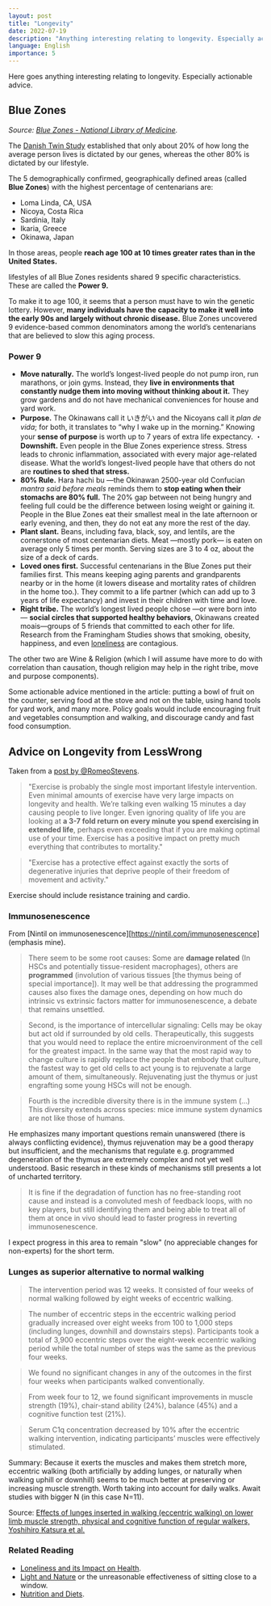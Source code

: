 ```yaml
---
layout: post
title: "Longevity"
date: 2022-07-19
description: "Anything interesting relating to longevity. Especially actionable advice."
language: English
importance: 5
---
```


Here goes anything interesting relating to longevity. Especially actionable advice.

## Blue Zones
_Source: [Blue Zones - National Library of Medicine](https://www.ncbi.nlm.nih.gov/pmc/articles/PMC6125071/)._

The [Danish Twin Study](https://link.springer.com/article/10.1007/BF02185763) established that only about 20% of how long the average person lives is dictated by our genes, whereas the other 80% is dictated by our lifestyle.

The 5 demographically confirmed, geographically defined areas (called **Blue Zones**) with the highest percentage of centenarians are:
- Loma Linda, CA, USA
- Nicoya, Costa Rica
- Sardinia, Italy
- Ikaria, Greece
- Okinawa, Japan

In those areas, people **reach age 100 at 10 times greater rates than in the United States.**

lifestyles of all Blue Zones residents shared 9 specific characteristics. These are called the **Power 9.**

To make it to age 100, it seems that a person must have to win the genetic lottery. However, **many individuals have the capacity to make it well into the early 90s and largely without chronic disease.** Blue Zones uncovered 9 evidence-based common denominators among the world’s centenarians that are believed to slow this aging process.

### Power 9

- **Move naturally.** The world’s longest-lived people do not pump iron, run marathons, or join gyms. Instead, they **live in environments that constantly nudge them into moving without thinking about it.** They grow gardens and do not have mechanical conveniences for house and yard work.
- **Purpose.** The Okinawans call it いきがい and the Nicoyans call it _plan de vida_; for both, it translates to “why I wake up in the morning.” Knowing your **sense of purpose** is worth up to 7 years of extra life expectancy.
・**Downshift.** Even people in the Blue Zones experience stress. Stress leads to chronic inflammation, associated with every major age-related disease. What the world’s longest-lived people have that others do not are **routines to shed that stress.**
- **80% Rule.** Hara hachi bu —the Okinawan 2500-year old Confucian _mantra said before meals_ reminds them to **stop eating when their stomachs are 80% full.** The 20% gap between not being hungry and feeling full could be the difference between losing weight or gaining it. People in the Blue Zones eat their smallest meal in the late afternoon or early evening, and then, they do not eat any more the rest of the day.
- **Plant slant.** Beans, including fava, black, soy, and lentils, are the cornerstone of most centenarian diets. Meat —mostly pork— is eaten on average only 5 times per month. Serving sizes are 3 to 4 oz, about the size of a deck of cards.
- **Loved ones first.** Successful centenarians in the Blue Zones put their families first. This means keeping aging parents and grandparents nearby or in the home (it lowers disease and mortality rates of children in the home too.). They commit to a life partner (which can add up to 3 years of life expectancy) and invest in their children with time and love.
- **Right tribe.** The world’s longest lived people chose —or were born into— **social circles that supported healthy behaviors**, Okinawans created moais—groups of 5 friends that committed to each other for life. Research from the Framingham Studies shows that smoking, obesity, happiness, and even [loneliness](/wiki/loneliness) are contagious.

The other two are Wine & Religion (which I will assume have more to do with correlation than causation, though religion may help in the right tribe, move and purpose components).

Some actionable advice mentioned in the article: putting a bowl of fruit on the counter, serving food at the stove and not on the table, using hand tools for yard work, and many more. Policy goals would include encouraging fruit and vegetables consumption and walking, and discourage candy and fast food consumption.

## Advice on Longevity from LessWrong

Taken from a [post by @RomeoStevens](https://www.lesswrong.com/posts/PhXENjdXiHhsWGfQo/lifestyle-interventions-to-increase-longevity).

> "Exercise is probably the single most important lifestyle intervention. Even minimal amounts of exercise have very large impacts on longevity and health. We’re talking even walking 15 minutes a day causing people to live longer. Even ignoring quality of life you are looking at **a 3-7 fold return on every minute you spend exercising in extended life**, perhaps even exceeding that if you are making optimal use of your time. Exercise has a positive impact on pretty much everything that contributes to mortality."

> "Exercise has a protective effect against exactly the sorts of degenerative injuries that deprive people of their freedom of movement and activity."

Exercise should include resistance training and cardio.

### Immunosenescence

From [Nintil on immunosenescence][https://nintil.com/immunosenescence] (emphasis mine).

> There seem to be some root causes: Some are **damage related** (In HSCs and potentially tissue-resident macrophages), others are **programmed** (involution of various tissues \[the thymus being of special importance]). It may well be that addressing the programmed causes also fixes the damage ones, depending on how much do intrinsic vs extrinsic factors matter for immunosenescence, a debate that remains unsettled.

> Second, is the importance of intercellular signaling: Cells may be okay but act old if surrounded by old cells. Therapeutically, this suggests that you would need to replace the entire microenvironment of the cell for the greatest impact. In the same way that the most rapid way to change culture is rapidly replace the people that embody that culture, the fastest way to get old cells to act young is to rejuvenate a large amount of them, simultaneously. Rejuvenating just the thymus or just engrafting some young HSCs will not be enough.

> Fourth is the incredible diversity there is in the immune system (...)<br>This diversity extends across species: mice immune system dynamics are not like those of humans.

He emphasizes many important questions remain unanswered (there is always conflicting evidence), thymus rejuvenation may be a good therapy but insufficient, and the mechanisms that regulate e.g. programmed degeneration of the thymus are extremely complex and not yet well understood. Basic research in these kinds of mechanisms still presents a lot of uncharted territory.

> It is fine if the degradation of function has no free-standing root cause and instead is a convoluted mesh of feedback loops, with no key players, but still identifying them and being able to treat all of them at once in vivo should lead to faster progress in reverting immunosenescence.

I expect progress in this area to remain "slow" (no appreciable changes for non-experts) for the short term.

### Lunges as superior alternative to normal walking

> The intervention period was 12 weeks. It consisted of four weeks of normal walking followed by eight weeks of eccentric walking.

> The number of eccentric steps in the eccentric walking period gradually increased over eight weeks from 100 to 1,000 steps (including lunges, downhill and downstairs steps). Participants took a total of 3,900 eccentric steps over the eight-week eccentric walking period while the total number of steps was the same as the previous four weeks.

> We found no significant changes in any of the outcomes in the first four weeks when participants walked conventionally.

> From week four to 12, we found significant improvements in muscle strength (19%), chair-stand ability (24%), balance (45%) and a cognitive function test (21%).

> Serum C1q concentration decreased by 10% after the eccentric walking intervention, indicating participants’ muscles were effectively stimulated.

Summary: Because it exerts the muscles and makes them stretch more, eccentric walking (both artificially by adding lunges, or naturally when walking uphill or downhill) seems to be much better at preserving or increasing muscle strength. Worth taking into account for daily walks. Await studies with bigger N (in this case N=11).

Source: [Effects of lunges inserted in walking (eccentric walking) on lower limb muscle strength, physical and cognitive function of regular walkers, Yoshihiro Katsura et al.](https://link.springer.com/epdf/10.1007/s00421-024-05453-y?sharing_token=1vDsDJTN5WzPxi5YmSEkOfe4RwlQNchNByi7wbcMAY5hnPeFvF3FY4v2z1P9M2M0oiR78kXv1Yzj0ODMgckqhKOGHUABEd9UOPOfV5kPAj1jf1IYMIYkdIBv-DUEcKCOiDdNyj6MFypeDhSyeYQrWu_bvlAYtPUmOSaldFpmycA%3D)

### Related Reading

- [Loneliness and its Impact on Health](/wiki/loneliness).
- [Light and Nature](/wiki/light-and-nature) or the unreasonable effectiveness of sitting close to a window.
- [Nutrition and Diets](/wiki/nutrition).